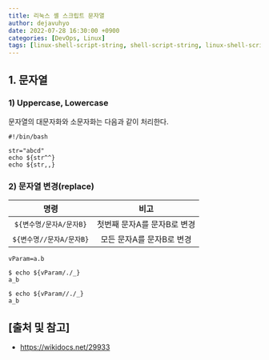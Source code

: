 ```yaml
---
title: 리눅스 셸 스크립트 문자열
author: dejavuhyo
date: 2022-07-28 16:30:00 +0900
categories: [DevOps, Linux]
tags: [linux-shell-script-string, shell-script-string, linux-shell-script, linux-string, 리눅스-셸-스크립트-문자열, 셸-스크립트-문자열, 리눅스-셸-스크립트, 리눅스-문자열, 쉘-스크립트-문자열, 리눅스-쉘-스크립트]
---
```


## 1. 문자열

### 1) Uppercase, Lowercase
문자열의 대문자화와 소문자화는 다음과 같이 처리한다.

```shell
#!/bin/bash

str="abcd"
echo ${str^^}
echo ${str,,}
```

### 2) 문자열 변경(replace)

| 명령 | 비고 |
|:-----:|:-----:|
| `${변수명/문자A/문자B}` | 첫번째 문자A를 문자B로 변경 |
| `${변수명//문자A/문자B}` | 모든 문자A를 문자B로 변경 |

```shell
vParam=a.b

$ echo ${vParam/./_}
a_b

$ echo ${vParam//./_}
a_b
```

## [출처 및 참고]
* <https://wikidocs.net/29933>

